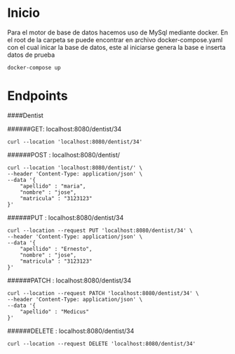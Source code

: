 # Inicio

Para el motor de base de datos hacemos uso de MySql mediante docker.
En el root de la carpeta se puede encontrar en archivo docker-compose.yaml con el cual inicar la base de datos, este al iniciarse genera la base e inserta datos de prueba
```sh
docker-compose up
```

# Endpoints

####Dentist

######GET: localhost:8080/dentist/34
```
curl --location 'localhost:8080/dentist/34' 
```

######POST : localhost:8080/dentist/
```
curl --location 'localhost:8080/dentist/' \
--header 'Content-Type: application/json' \
--data '{
	"apellido" : "maria",
	"nombre" : "jose",
	"matricula" : "3123123"
}'
```
######PUT : localhost:8080/dentist/34
```
curl --location --request PUT 'localhost:8080/dentist/34' \
--header 'Content-Type: application/json' \
--data '{
	"apellido" : "Ernesto",
	"nombre" : "jose",
	"matricula" : "3123123"
}'
```
######PATCH : localhost:8080/dentist/34
```
curl --location --request PATCH 'localhost:8080/dentist/34' \
--header 'Content-Type: application/json' \
--data '{
	"apellido" : "Medicus"
}'
```
######DELETE : localhost:8080/dentist/34
```
curl --location --request DELETE 'localhost:8080/dentist/34'
```
